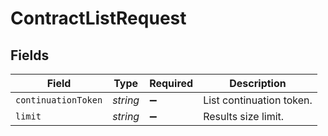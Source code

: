 # ContractListRequest


## Fields

| Field                    | Type                     | Required                 | Description              |
| ------------------------ | ------------------------ | ------------------------ | ------------------------ |
| `continuationToken`      | *string*                 | :heavy_minus_sign:       | List continuation token. |
| `limit`                  | *string*                 | :heavy_minus_sign:       | Results size limit.      |